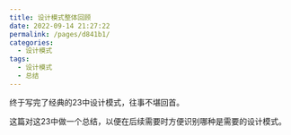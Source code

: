 ```yaml
---
title: 设计模式整体回顾
date: 2022-09-14 21:27:22
permalink: /pages/d841b1/
categories:
  - 设计模式
tags:
  - 设计模式
  - 总结
---
```


终于写完了经典的23中设计模式，往事不堪回首。

这篇对这23中做一个总结，以便在后续需要时方便识别哪种是需要的设计模式。

